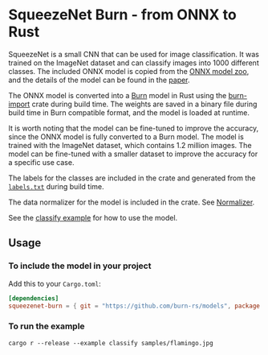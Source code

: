 # SqueezeNet Burn - from ONNX to Rust

SqueezeNet is a small CNN that can be used for image classification. It was trained on the ImageNet
dataset and can classify images into 1000 different classes. The included ONNX model is copied from
the [ONNX model zoo](https://github.com/onnx/models/tree/main/vision/classification/squeezenet), and
the details of the model can be found in the [paper](https://arxiv.org/abs/1602.07360).

The ONNX model is converted into a [Burn](https://github.com/burn-rs/burn/tree/main) model in Rust
using the [burn-import](https://github.com/burn-rs/burn/tree/main/burn-import) crate during build
time. The weights are saved in a binary file during build time in Burn compatible format, and the
model is loaded at runtime.

It is worth noting that the model can be fine-tuned to improve the accuracy, since the ONNX model is
fully converted to a Burn model. The model is trained with the ImageNet dataset, which contains 1.2
million images. The model can be fine-tuned with a smaller dataset to improve the accuracy for a
specific use case.

The labels for the classes are included in the crate and generated from the
[`labels.txt`](src/model/label.txt) during build time.

The data normalizer for the model is included in the crate. See
[Normalizer](src/model/normalizer.rs).

See the [classify example](examples/classify.rs) for how to use the model.

## Usage

### To include the model in your project

Add this to your `Cargo.toml`:

```toml
[dependencies]
squeezenet-burn = { git = "https://github.com/burn-rs/models", package = "squeezenet-burn" }

```

### To run the example

```shell
cargo r --release --example classify samples/flamingo.jpg
```
